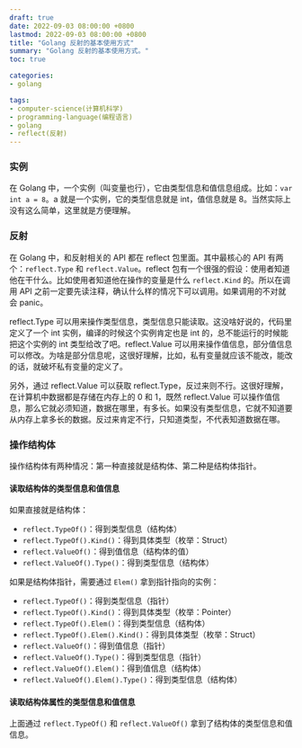 ```yaml
---
draft: true
date: 2022-09-03 08:00:00 +0800
lastmod: 2022-09-03 08:00:00 +0800
title: "Golang 反射的基本使用方式"
summary: "Golang 反射的基本使用方式。"
toc: true

categories:
- golang

tags:
- computer-science(计算机科学)
- programming-language(编程语言)
- golang
- reflect(反射)
---
```


### 实例

在 Golang 中，一个实例（叫变量也行），它由类型信息和值信息组成。比如：`var int a = 8`。a 就是一个实例，它的类型信息就是 int，值信息就是 8。当然实际上没有这么简单，这里就是方便理解。

### 反射

在 Golang 中，和反射相关的 API 都在 reflect 包里面。其中最核心的 API 有两个：`reflect.Type` 和 `reflect.Value`。reflect 包有一个很强的假设：使用者知道他在干什么。比如使用者知道他在操作的变量是什么 `reflect.Kind` 的。所以在调用 API 之前一定要先读注释，确认什么样的情况下可以调用。如果调用的不对就会 panic。

reflect.Type 可以用来操作类型信息，类型信息只能读取。这没啥好说的，代码里定义了一个 int 实例，编译的时候这个实例肯定也是 int 的，总不能运行的时候能把这个实例的 int 类型给改了吧。reflect.Value 可以用来操作值信息，部分值信息可以修改。为啥是部分信息呢，这很好理解，比如，私有变量就应该不能改，能改的话，就破坏私有变量的定义了。

另外，通过 reflect.Value 可以获取 reflect.Type，反过来则不行。这很好理解，在计算机中数据都是存储在内存上的 0 和 1，既然 reflect.Value 可以操作值信息，那么它就必须知道，数据在哪里，有多长。如果没有类型信息，它就不知道要从内存上拿多长的数据。反过来肯定不行，只知道类型，不代表知道数据在哪。

### 操作结构体

操作结构体有两种情况：第一种直接就是结构体、第二种是结构体指针。

#### 读取结构体的类型信息和值信息

如果直接就是结构体：

- `reflect.TypeOf()`：得到类型信息（结构体）
- `reflect.TypeOf().Kind()`：得到具体类型（枚举：Struct）
- `reflect.ValueOf()`：得到值信息（结构体的值）
- `reflect.ValueOf().Type()`：得到类型信息（结构体）

如果是结构体指针，需要通过 `Elem()` 拿到指针指向的实例：

- `reflect.TypeOf()`：得到类型信息（指针）
- `reflect.TypeOf().Kind()`：得到具体类型（枚举：Pointer）
- `reflect.TypeOf().Elem()`：得到类型信息（结构体）
- `reflect.TypeOf().Elem().Kind()`：得到具体类型（枚举：Struct）
- `reflect.ValueOf()`：得到值信息（指针）
- `reflect.ValueOf().Type()`：得到类型信息（指针）
- `reflect.ValueOf().Elem()`：得到值信息（结构体）
- `reflect.ValueOf().Elem().Type()`：得到类型信息（结构体）

#### 读取结构体属性的类型信息和值信息

上面通过 `reflect.TypeOf()` 和 `reflect.ValueOf()` 拿到了结构体的类型信息和值信息。
